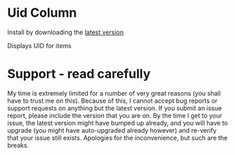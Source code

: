 Uid Column
=================

Install by downloading the [latest version](https://github.com/retorquere/zotero-uid-column/releases/latest)

Displays UID for items

# Support - read carefully

My time is extremely limited for a number of very great reasons (you shall have to trust me on this). Because of this, I
cannot accept bug reports
or support requests on anything but the latest version. If you submit an issue report,
please include the version that you are on. By the time I get to your issue, the latest version might have bumped up
already, and you
will have to upgrade (you might have auto-upgraded already however) and re-verify that your issue still exists.
Apologies for the inconvenience, but such
are the breaks.

